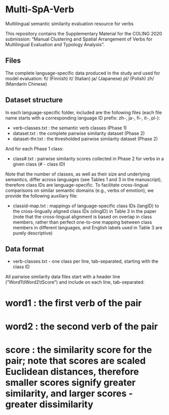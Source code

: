 # Multi-SpA-Verb
Multilingual semantic similarity evaluation resource for verbs

This repository contains the Supplementary Material for the COLING 2020 submission: “Manual Clustering and Spatial Arrangement of Verbs for Multilingual Evaluation and Typology Analysis”.


## Files

The complete language-specific data produced in the study and used for model evaluation:
	fi/ (Finnish)
	it/ (Italian)
	ja/ (Japanese)
	pl/ (Polish)
	zh/ (Mandarin Chinese)
	

## Dataset structure

In each language-specific folder, included are the following files (each file name starts with a corresponding language ID prefix: zh-, ja-, fi-, it-, pl-):

- verb-classes.txt : the semantic verb classes (Phase 1)
- dataset.txt : the complete pairwise similarity dataset (Phase 2)
- dataset-thr.txt : the thresholded pairwise similarity dataset (Phase 2)

And for each Phase 1 class:
- class#.txt : pairwise similarity scores collected in Phase 2 for verbs in a given class (# - class ID)

Note that the number of classes, as well as their size and underlying semantics, differ across languages (see Tables 1 and 3 in the manuscript), therefore class IDs are language-specific. To facilitate cross-lingual comparisons on similar semantic domains (e.g., verbs of emotion), we provide the following auxiliary file:

- classid-map.txt : mappings of language-specific class IDs (langID) to the cross-lingually aligned class IDs (xlingID) in Table 3 in the paper (note that the cross-lingual alignment is based on overlap in class members, rather than perfect one-to-one mapping between class members in different languages, and English labels used in Table 3 are purely descriptive)


## Data format

- verb-classes.txt - one class per line, tab-separated, starting with the class ID 

All pairwise similarity data files start with a header line (“Word1\tWord2\tScore”) and include on each line, tab-separated:

# word1 : the first verb of the pair

# word2 : the second verb of the pair

# score : the similarity score for the pair; note that scores are scaled Euclidean distances, therefore smaller scores signify greater similarity, and larger scores - greater dissimilarity
